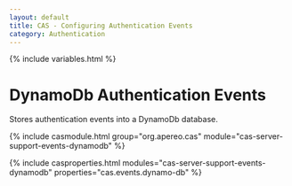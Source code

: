 ```yaml
---
layout: default
title: CAS - Configuring Authentication Events
category: Authentication
---
```

{% include variables.html %}

# DynamoDb Authentication Events

Stores authentication events into a DynamoDb database.

{% include casmodule.html group="org.apereo.cas" module="cas-server-support-events-dynamodb" %}

{% include casproperties.html
modules="cas-server-support-events-dynamodb"
properties="cas.events.dynamo-db" %}

